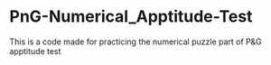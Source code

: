 # PnG-Numerical_Apptitude-Test
This is a code made for practicing the numerical puzzle part of P&amp;G apptitude test
